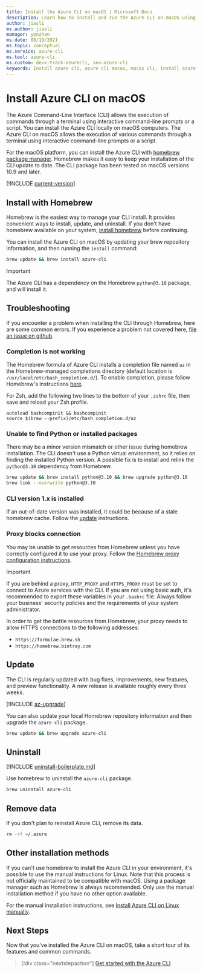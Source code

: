 ```yaml
---
title: Install the Azure CLI on macOS | Microsoft Docs
description: Learn how to install and run the Azure CLI on macOS using the homebrew package manager. The Azure CLI has been tested on macOS versions 10.9 and later.
author: jiasli
ms.author: jiasli
manager: yonzhan
ms.date: 08/19/2021
ms.topic: conceptual
ms.service: azure-cli
ms.tool: azure-cli
ms.custom: devx-track-azurecli, seo-azure-cli
keywords: Install azure cli, azure cli macos, macos cli, install azure cli macos
---
```


# Install Azure CLI on macOS

The Azure Command-Line Interface (CLI) allows the execution of commands through a terminal using interactive command-line prompts or a script. You can install the Azure CLI locally on macOS computers. The Azure CLI on macOS allows the execution of various commands through a terminal using interactive command-line prompts or a script.

For the macOS platform, you can install the Azure CLI with [homebrew package manager](https://brew.sh). Homebrew makes it easy to keep your
installation of the CLI update to date. The CLI package has been tested on macOS versions 10.9 and later.

[!INCLUDE [current-version](includes/current-version.md)]

## Install with Homebrew

Homebrew is the easiest way to manage your CLI install. It provides convenient ways to install, update, and uninstall.
If you don't have homebrew available on your system, [install homebrew](https://docs.brew.sh/Installation.html) before continuing.

You can install the Azure CLI on macOS by updating your brew repository information, and then running the `install` command:

```bash
brew update && brew install azure-cli
```

> [!IMPORTANT]
>
> The Azure CLI has a dependency on the Homebrew `python@3.10` package, and will install it.

## Troubleshooting

If you encounter a problem when installing the CLI through Homebrew, here are some common errors. If you experience a problem not covered here, [file an issue on github](https://github.com/Azure/azure-cli/issues).

### Completion is not working

The Homebrew formula of Azure CLI installs a completion file named `az` in the Homebrew-managed completions directory (default location is `/usr/local/etc/bash_completion.d/`). To enable completion, please follow Homebrew's instructions [here](https://docs.brew.sh/Shell-Completion).

For Zsh, add the following two lines to the bottom of your `.zshrc` file, then save and reload your Zsh profile.

```
autoload bashcompinit && bashcompinit
source $(brew --prefix)/etc/bash_completion.d/az
```

### Unable to find Python or installed packages

There may be a minor version mismatch or other issue during homebrew installation. The CLI doesn't use a Python virtual environment, so it relies on finding
the installed Python version. A possible fix is to install and relink the `python@3.10` dependency from Homebrew.

```bash
brew update && brew install python@3.10 && brew upgrade python@3.10
brew link --overwrite python@3.10
```

### CLI version 1.x is installed

If an out-of-date version was installed, it could be because of a stale homebrew cache. Follow the [update](#update) instructions.

### Proxy blocks connection

You may be unable to get resources from Homebrew unless you have correctly configured it to
use your proxy. Follow the [Homebrew proxy configuration instructions](https://docs.brew.sh/Manpage#using-homebrew-behind-a-proxy).

> [!IMPORTANT]
> If you are behind a proxy, `HTTP_PROXY` and `HTTPS_PROXY` must be set to connect to Azure services with the CLI.
> If you are not using basic auth, it's recommended to export these variables in your `.bashrc` file.
> Always follow your business' security policies and the requirements of your system administrator.

In order to get the bottle resources from Homebrew, your proxy needs to allow HTTPS connections to
the following addresses:

* `https://formulae.brew.sh`
* `https://homebrew.bintray.com`

## Update

The CLI is regularly updated with bug fixes, improvements, new features, and preview functionality. A new release is available roughly every
three weeks.

[!INCLUDE [az-upgrade](includes/az-upgrade.md)]

You can also update your local Homebrew repository information and then upgrade the `azure-cli` package.

```bash
brew update && brew upgrade azure-cli
```

## Uninstall

[!INCLUDE [uninstall-boilerplate.md](includes/uninstall-boilerplate.md)]

Use homebrew to uninstall the `azure-cli` package.

```bash
brew uninstall azure-cli
```

## Remove data

If you don't plan to reinstall Azure CLI, remove its data.

```bash
rm -rf ~/.azure
```

## Other installation methods

If you can't use homebrew to install the Azure CLI in your environment, it's possible to use the manual instructions for Linux. Note that
this process is not officially maintained to be compatible with macOS. Using a package manager such as Homebrew is always recommended. Only use the manual
installation method if you have no other option available.

For the manual installation instructions, see [Install Azure CLI on Linux manually](install-azure-cli-linux.md).

## Next Steps

Now that you've installed the Azure CLI on macOS, take a short tour of its features and common commands.

> [!div class="nextstepaction"]
> [Get started with the Azure CLI](get-started-with-azure-cli.md)
